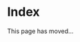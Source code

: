 <!--- Copyright (c) 2013 Gordon Williams, Pur3 Ltd. See the file LICENSE for copying permission. -->
Index
=====

This page has moved...
<script>window.location = "/";</script>
